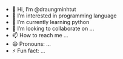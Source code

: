 - 👋 Hi, I’m @draungminhtut
- 👀 I’m interested in programming language
- 🌱 I’m currently learning python
- 💞️ I’m looking to collaborate on ...
- 📫 How to reach me ...
- 😄 Pronouns: ...
- ⚡ Fun fact: ...

<!---
draungminhtut/draungminhtut is a ✨ special ✨ repository because its `README.md` (this file) appears on your GitHub profile.
You can click the Preview link to take a look at your changes.
--->
